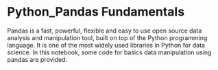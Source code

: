 # Python_Pandas Fundamentals

Pandas is a fast, powerful, flexible and easy to use open source data analysis and manipulation tool, built on top of the Python programming language. It is one of the most widely used libraries in Python for data science. In this notebook, some code for basics data manipulation using pandas are provided.
